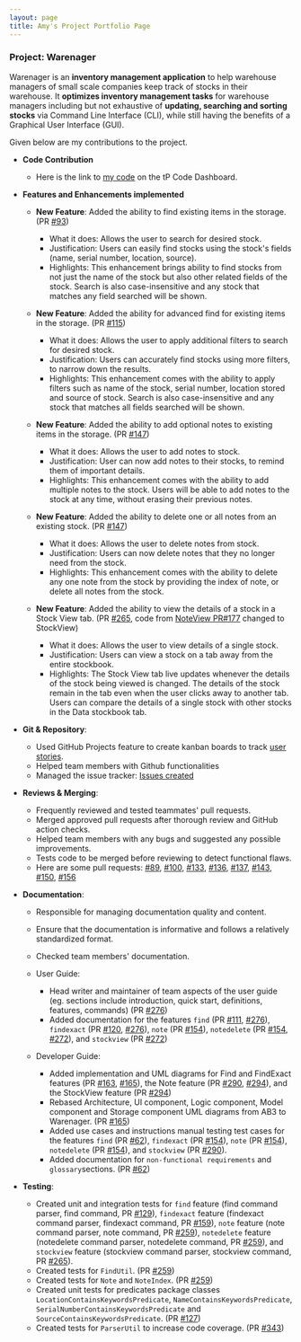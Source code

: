 ```yaml
---
layout: page
title: Amy's Project Portfolio Page
---
```

### Project: Warenager

Warenager is an **inventory management application** to help warehouse managers
of small scale companies keep track of stocks in their warehouse.
It **optimizes inventory management tasks** for warehouse managers including but not
exhaustive of **updating, searching and sorting stocks** via Command Line Interface (CLI),
while still having the benefits of a Graphical User Interface (GUI).

Given below are my contributions to the project.

* **Code Contribution**
  * Here is the link to [my code](https://nus-cs2103-ay2021s1.github.io/tp-dashboard/#breakdown=true&search=amylzting&sort=groupTitle&sortWithin=title&since=2020-08-14&timeframe=commit&mergegroup=&groupSelect=groupByRepos&checkedFileTypes=docs~functional-code~test-code~other)
  on the tP Code Dashboard.

* **Features and Enhancements implemented**
  * **New Feature**: Added the ability to find existing items in the storage. (PR [\#93](https://github.com/AY2021S1-CS2103T-T15-3/tp/pull/93))
    * What it does: Allows the user to search for desired stock.
    * Justification: Users can easily find stocks using the stock's fields (name, serial number, location, source). 
    * Highlights: This enhancement brings ability to find stocks from not just the name of the stock but also other related fields
    of the stock. Search is also case-insensitive and any stock that matches any field searched will be shown.

  * **New Feature**: Added the ability for advanced find for existing items in the storage. (PR [\#115](https://github.com/AY2021S1-CS2103T-T15-3/tp/pull/115))
    * What it does: Allows the user to apply additional filters to search for desired stock.
    * Justification: Users can accurately find stocks using more filters, to narrow down the results.
    * Highlights: This enhancement comes with the ability to apply filters such as name of the stock,
    serial number, location stored and source of stock.
    Search is also case-insensitive and any stock that matches all fields searched will be shown.

  * **New Feature**: Added the ability to add optional notes to existing items in the storage. (PR [\#147](https://github.com/AY2021S1-CS2103T-T15-3/tp/pull/147))
    * What it does: Allows the user to add notes to stock.
    * Justification: User can now add notes to their stocks, to remind them of important details.
    * Highlights: This enhancement comes with the ability to add multiple notes to the stock.
    Users will be able to add notes to the stock at any time, without erasing their previous notes.

  * **New Feature**: Added the ability to delete one or all notes from an existing stock. (PR [\#147](https://github.com/AY2021S1-CS2103T-T15-3/tp/pull/147))
    * What it does: Allows the user to delete notes from stock.
    * Justification: Users can now delete notes that they no longer need from the stock.
    * Highlights: This enhancement comes with the ability to delete any one note from the stock by providing
    the index of note, or delete all notes from the stock.

  * **New Feature**: Added the ability to view the details of a stock in a Stock View tab. (PR [\#265](https://github.com/AY2021S1-CS2103T-T15-3/tp/pull/265), code from [NoteView PR#177](https://github.com/AY2021S1-CS2103T-T15-3/tp/pull/177) changed to StockView)
    * What it does: Allows the user to view details of a single stock.
    * Justification: Users can view a stock on a tab away from the entire stockbook.
    * Highlights: The Stock View tab live updates whenever the details of the stock being viewed is changed.
    The details of the stock remain in the tab even when the user clicks away to another tab. Users can compare the details of a single stock with other stocks in the Data stockbook tab.
  
* **Git & Repository**:
  * Used GitHub Projects feature to create kanban boards to track [user stories](https://github.com/AY2021S1-CS2103T-T15-3/tp/projects/1).
  * Helped team members with Github functionalities
  * Managed the issue tracker: [Issues created](https://github.com/AY2021S1-CS2103T-T15-3/tp/issues?q=is%3Aissue+is%3Aclosed+author%3Aamylzting)

* **Reviews & Merging**:
  * Frequently reviewed and tested teammates' pull requests.
  * Merged approved pull requests after thorough review and GitHub action checks.
  * Helped team members with any bugs and suggested any possible improvements.
  * Tests code to be merged before reviewing to detect functional flaws.
  * Here are some pull requests: [#89](https://github.com/AY2021S1-CS2103T-T15-3/tp/pull/89), [#100](https://github.com/AY2021S1-CS2103T-T15-3/tp/pull/100),
   [#133](https://github.com/AY2021S1-CS2103T-T15-3/tp/pull/133), [#136](https://github.com/AY2021S1-CS2103T-T15-3/tp/pull/136), [#137](https://github.com/AY2021S1-CS2103T-T15-3/tp/pull/137),
   [#143](https://github.com/AY2021S1-CS2103T-T15-3/tp/pull/143), [#150](https://github.com/AY2021S1-CS2103T-T15-3/tp/pull/150), [#156](https://github.com/AY2021S1-CS2103T-T15-3/tp/pull/156)
  
* **Documentation**:
  * Responsible for managing documentation quality and content.
  * Ensure that the documentation is informative and follows a relatively standardized format.
  * Checked team members' documentation.
  
  * User Guide:
    * Head writer and maintainer of team aspects of the user guide
      (eg. sections include introduction, quick start, definitions, features, commands) (PR [\#276](https://github.com/AY2021S1-CS2103T-T15-3/tp/pull/267))
    * Added documentation for the features `find` (PR [\#111](https://github.com/AY2021S1-CS2103T-T15-3/tp/pull/111), [\#276](https://github.com/AY2021S1-CS2103T-T15-3/tp/pull/267)),
    `findexact` (PR [\#120](https://github.com/AY2021S1-CS2103T-T15-3/tp/pull/120), [\#276](https://github.com/AY2021S1-CS2103T-T15-3/tp/pull/267)),
    `note` (PR [\#154](https://github.com/AY2021S1-CS2103T-T15-3/tp/pull/154)),
    `notedelete` (PR [\#154](https://github.com/AY2021S1-CS2103T-T15-3/tp/pull/154), [\#272](https://github.com/AY2021S1-CS2103T-T15-3/tp/pull/272)),
    and `stockview` (PR [\#272](https://github.com/AY2021S1-CS2103T-T15-3/tp/pull/272))
    
  * Developer Guide:
    * Added implementation and UML diagrams for Find and FindExact features (PR [\#163](https://github.com/AY2021S1-CS2103T-T15-3/tp/pull/163), [\#165](https://github.com/AY2021S1-CS2103T-T15-3/tp/pull/165)),
    the Note feature (PR [\#290](https://github.com/AY2021S1-CS2103T-T15-3/tp/pull/290), [\#294](https://github.com/AY2021S1-CS2103T-T15-3/tp/pull/294)),
    and the StockView feature (PR [\#294](https://github.com/AY2021S1-CS2103T-T15-3/tp/pull/294))
    * Rebased Architecture, UI component, Logic component,
    Model component and Storage component UML diagrams from AB3 to Warenager. (PR [\#165](https://github.com/AY2021S1-CS2103T-T15-3/tp/pull/165))
    * Added use cases and instructions manual testing test cases for the features `find` (PR [\#62](https://github.com/AY2021S1-CS2103T-T15-3/tp/pull/62)),
    `findexact` (PR [\#154](https://github.com/AY2021S1-CS2103T-T15-3/tp/pull/154)),
    `note` (PR [\#154](https://github.com/AY2021S1-CS2103T-T15-3/tp/pull/154)),
    `notedelete` (PR [\#154](https://github.com/AY2021S1-CS2103T-T15-3/tp/pull/154)),
    and `stockview` (PR [\#290](https://github.com/AY2021S1-CS2103T-T15-3/tp/pull/290)).
    * Added documentation for `non-functional requirements` and `glossary`sections. (PR [\#62](https://github.com/AY2021S1-CS2103T-T15-3/tp/pull/62))
    
* **Testing**:
   * Created unit and integration tests for `find` feature (find command parser, find command, PR [\#129](https://github.com/AY2021S1-CS2103T-T15-3/tp/pull/129)),
   `findexact` feature (findexact command parser, findexact command, PR [\#159](https://github.com/AY2021S1-CS2103T-T15-3/tp/pull/159)),
   `note` feature (note command parser, note command, PR [\#259](https://github.com/AY2021S1-CS2103T-T15-3/tp/pull/259)),
   `notedelete` feature (notedelete command parser, notedelete command, PR [\#259](https://github.com/AY2021S1-CS2103T-T15-3/tp/pull/259)),
   and `stockview` feature (stockview command parser, stockview command, PR [\#265](https://github.com/AY2021S1-CS2103T-T15-3/tp/pull/265)).
   * Created tests for `FindUtil`. (PR [\#259](https://github.com/AY2021S1-CS2103T-T15-3/tp/pull/259))
   * Created tests for `Note` and `NoteIndex`. (PR [\#259](https://github.com/AY2021S1-CS2103T-T15-3/tp/pull/259))
   * Created unit tests for predicates package classes `LocationContainsKeywordsPredicate`,
   `NameContainsKeywordsPredicate`, `SerialNumberContainsKeywordsPredicate` and `SourceContainsKeywordsPredicate`. (PR [\#127](https://github.com/AY2021S1-CS2103T-T15-3/tp/pull/127))
   * Created tests for `ParserUtil` to increase code coverage. (PR [\#343](https://github.com/AY2021S1-CS2103T-T15-3/tp/pull/343))
